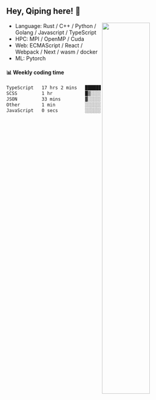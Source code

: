 

## Hey, Qiping here! :wave:

[<img align="right" width="50%" src="https://github-readme-stats.vercel.app/api?username=ppppqp&theme=dark&show_icons=true">](https://metrics.lecoq.io/ppppqp?template=classic)



-   Language: Rust / C++ / Python / Golang / Javascript / TypeScript
-   HPC: MPI / OpenMP / Cuda
-   Web: ECMAScript / React / Webpack / Next / wasm / docker
-   ML: Pytorch



#### :bar_chart: Weekly coding time

<!--START_SECTION:waka-->

```txt
TypeScript   17 hrs 2 mins   ███████████████████████░░   91.39 %
SCSS         1 hr            █▒░░░░░░░░░░░░░░░░░░░░░░░   05.40 %
JSON         33 mins         ▓░░░░░░░░░░░░░░░░░░░░░░░░   02.96 %
Other        1 min           ░░░░░░░░░░░░░░░░░░░░░░░░░   00.14 %
JavaScript   0 secs          ░░░░░░░░░░░░░░░░░░░░░░░░░   00.08 %
```

<!--END_SECTION:waka-->

